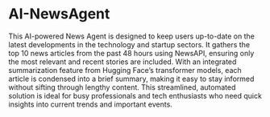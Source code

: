 # AI-NewsAgent

This AI-powered News Agent is designed to keep users up-to-date on the latest developments in the technology and startup sectors. It gathers the top 10 news articles from the past 48 hours using NewsAPI, ensuring only the most relevant and recent stories are included. With an integrated summarization feature from Hugging Face’s transformer models, each article is condensed into a brief summary, making it easy to stay informed without sifting through lengthy content. This streamlined, automated solution is ideal for busy professionals and tech enthusiasts who need quick insights into current trends and important events.
